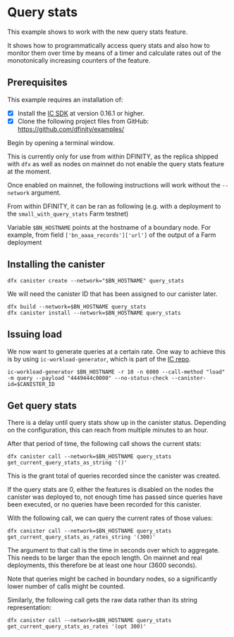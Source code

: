 # Query stats

This example shows to work with the new query stats feature.

It shows how to programmatically access query stats and also how to monitor them over time by means of a timer and calculate rates out of the monotonically increasing counters of the feature.

## Prerequisites
This example requires an installation of:

- [x] Install the [IC SDK](https://internetcomputer.org/docs/current/developer-docs/getting-started/install/) at version 0.16.1 or higher.
- [x] Clone the following project files from GitHub: https://github.com/dfinity/examples/

Begin by opening a terminal window.

This is currently only for use from within DFINITY, as the replica shipped with `dfx` as well as nodes on mainnet do not enable the query stats feature at the moment.

Once enabled on mainnet, the following instructions will work without the `--network` argument.

From within DFINITY, it can be ran as following (e.g. with a deployment to the `small_with_query_stats` Farm testnet)

Variable `$BN_HOSTNAME` points at the hostname of a boundary node. For example, from field `['bn_aaaa_records']['url']` of the output of a Farm deployment

## Installing the canister

```
dfx canister create --network="$BN_HOSTNAME" query_stats
```

We will need the canister ID that has been assigned to our canister later.

```
dfx build --network=$BN_HOSTNAME query_stats
dfx canister install --network=$BN_HOSTNAME query_stats
```

## Issuing load

We now want to generate queries at a certain rate. One way to achieve this is by using `ic-workload-generator`, which is part of the [IC repo](https://github.com/dfinity/ic/tree/master/rs/workload_generator). 


```
ic-workload-generator $BN_HOSTNAME -r 10 -n 6000 --call-method "load" -m query --payload "4449444c0000" --no-status-check --canister-id=$CANISTER_ID
```


## Get query stats

There is a delay until query stats show up in the canister status. Depending on the configuration, this 
can reach from multiple minutes to an hour.

After that period of time, the following call shows the current stats:
```
dfx canister call --network=$BN_HOSTNAME query_stats get_current_query_stats_as_string '()'
```

This is the grant total of queries recorded since the canister was created.

If the query stats are 0, either the features is disabled on the nodes the canister was deployed to,
not enough time has passed since queries have been executed, or no queries have been recorded for this canister.

With the following call, we can query the current rates of those values:

```
dfx canister call --network=$BN_HOSTNAME query_stats get_current_query_stats_as_rates_string '(300)'
```

The argument to that call is the time in seconds over which to aggregate. This needs to be larger than the epoch length. On mainnet and real deployments, this therefore be at least one hour (3600 seconds).

Note that queries might be cached in boundary nodes, so a significantly lower number of calls might be
counted.

Similarly, the following call gets the raw data rather than its string representation:

```
dfx canister call --network=$BN_HOSTNAME query_stats get_current_query_stats_as_rates '(opt 300)'
```


